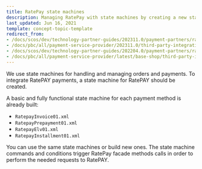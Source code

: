 ```yaml
---
title: RatePay state machines
description: Managing RatePay with state machines by creating a new state machine that include RatePay payments.
last_updated: Jun 16, 2021
template: concept-topic-template
redirect_from:
- /docs/scos/dev/technology-partner-guides/202311.0/payment-partners/ratepay/ratepay-state-machines.html
- /docs/pbc/all/payment-service-provider/202311.0/third-party-integrations/ratepay/ratepay-state-machines.html
- /docs/scos/dev/technology-partner-guides/202204.0/payment-partners/ratepay/ratepay-state-machines.html
- /docs/pbc/all/payment-service-provider/latest/base-shop/third-party-integrations/ratepay/ratepay-state-machines.html
---
```


We use state machines for handling and managing orders and payments. To integrate RatePAY payments, a state machine for RatePAY should be created.

A basic and fully functional state machine for each payment method is already built:
- `RatepayInvoice01.xml`
- `RatepayPrepayment01.xml`
- `RatepayElv01.xml`
- `RatepayInstallment01.xml`

You can use the same state machines or build new ones. The state machine commands and conditions trigger RatePay facade methods calls in order to perform the needed requests to RatePAY.
